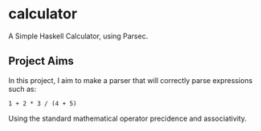 calculator
==========

A Simple Haskell Calculator, using Parsec.

## Project Aims

In this project, I aim to make a parser that will correctly parse expressions such as: 

```
1 + 2 * 3 / (4 + 5)
```

Using the standard mathematical operator precidence and associativity. 
